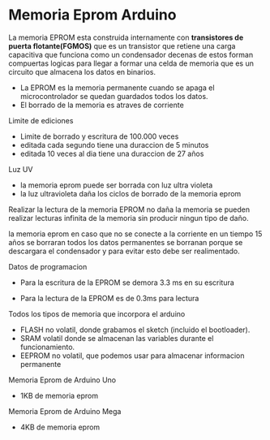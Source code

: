 # Memoria Eprom Arduino

La memoria EPROM esta construida internamente con **transistores de puerta flotante(FGMOS)** que es un transistor que retiene una carga capacitiva que funciona como un condensador decenas de estos forman compuertas logicas para llegar a formar una celda de memoria que es un circuito que almacena los datos en binarios.

* La EPROM es la memoria permanente cuando se apaga el microcontrolador se quedan guardados todos los datos.
* El borrado de la memoria es atraves de corriente 


Limite de ediciones
* Limite de borrado y escritura de 100.000 veces 
* editada cada segundo tiene una duraccion de 5 minutos
* editada 10 veces al dia tiene una duraccion de 27 años


Luz UV 
* la memoria eprom puede ser borrada con luz ultra violeta
* la luz ultravioleta daña los ciclos de borrado de la memoria eprom


Realizar la lectura de la memoria EPROM no daña la memoria se pueden realizar lecturas infinita de la memoria sin producir ningun tipo de daño.

la memoria eprom en caso que no se conecte a la corriente en un tiempo 15 años se borraran todos los datos permanentes se borranan porque se descargara el condensador y para evitar esto debe ser realimentado.



Datos de programacion

* Para la escritura de la EPROM se demora 3.3 ms en su escritura 

* Para la lectura de la EPROM es de 0.3ms para lectura

Todos los tipos de memoria que incorpora el arduino
* FLASH no volatil, donde grabamos el sketch (incluido el bootloader).
* SRAM volatil donde se almacenan las variables durante el funcionamiento.
* EEPROM  no volatil, que podemos usar para almacenar informacion permanente

Memoria Eprom de Arduino Uno
* 1KB de memoria eprom

Memoria Eprom de Arduino Mega
* 4KB de memoria eprom
